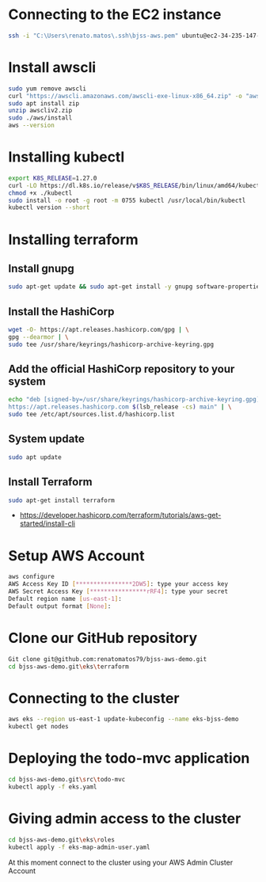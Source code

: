 # Connecting to the EC2 instance

```bash
ssh -i "C:\Users\renato.matos\.ssh\bjss-aws.pem" ubuntu@ec2-34-235-147-244.compute-1.amazonaws.com

```

# Install awscli

```bash
sudo yum remove awscli
curl "https://awscli.amazonaws.com/awscli-exe-linux-x86_64.zip" -o "awscliv2.zip"
sudo apt install zip
unzip awscliv2.zip
sudo ./aws/install
aws --version
```

# Installing kubectl

```bash
export K8S_RELEASE=1.27.0
curl -LO https://dl.k8s.io/release/v$K8S_RELEASE/bin/linux/amd64/kubectl
chmod +x ./kubectl
sudo install -o root -g root -m 0755 kubectl /usr/local/bin/kubectl
kubectl version --short
```

# Installing terraform

## Install gnupg

```bash
sudo apt-get update && sudo apt-get install -y gnupg software-properties-common
```

## Install the HashiCorp

```bash
wget -O- https://apt.releases.hashicorp.com/gpg | \
gpg --dearmor | \
sudo tee /usr/share/keyrings/hashicorp-archive-keyring.gpg

```

## Add the official HashiCorp repository to your system

```bash
echo "deb [signed-by=/usr/share/keyrings/hashicorp-archive-keyring.gpg] \
https://apt.releases.hashicorp.com $(lsb_release -cs) main" | \
sudo tee /etc/apt/sources.list.d/hashicorp.list

```

## System update

```bash
sudo apt update

```

## Install Terraform

```bash
sudo apt-get install terraform

```

- https://developer.hashicorp.com/terraform/tutorials/aws-get-started/install-cli

# Setup AWS Account

```bash
aws configure
AWS Access Key ID [****************2DW5]: type your access key
AWS Secret Access Key [****************rRF4]: type your secret
Default region name [us-east-1]:
Default output format [None]:

```

# Clone our GitHub repository

```bash
Git clone git@github.com:renatomatos79/bjss-aws-demo.git
cd bjss-aws-demo.git\eks\terraform

```

# Connecting to the cluster

```bash
aws eks --region us-east-1 update-kubeconfig --name eks-bjss-demo
kubectl get nodes

```

# Deploying the todo-mvc application

```bash
cd bjss-aws-demo.git\src\todo-mvc
kubectl apply -f eks.yaml
```

# Giving admin access to the cluster

```bash
cd bjss-aws-demo.git\eks\roles
kubectl apply -f eks-map-admin-user.yaml
```

At this moment connect to the cluster using your AWS Admin Cluster Account
